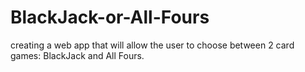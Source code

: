 # BlackJack-or-All-Fours
creating a web app that will allow the user to choose between 2 card games: BlackJack and All Fours.
